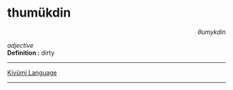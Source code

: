 
# thumükdin

<div align="right"><i>θumykdin</i></div>

*adjective*  
**Definition :** dirty  

---

[Kivümi Language](../README.md)

---
